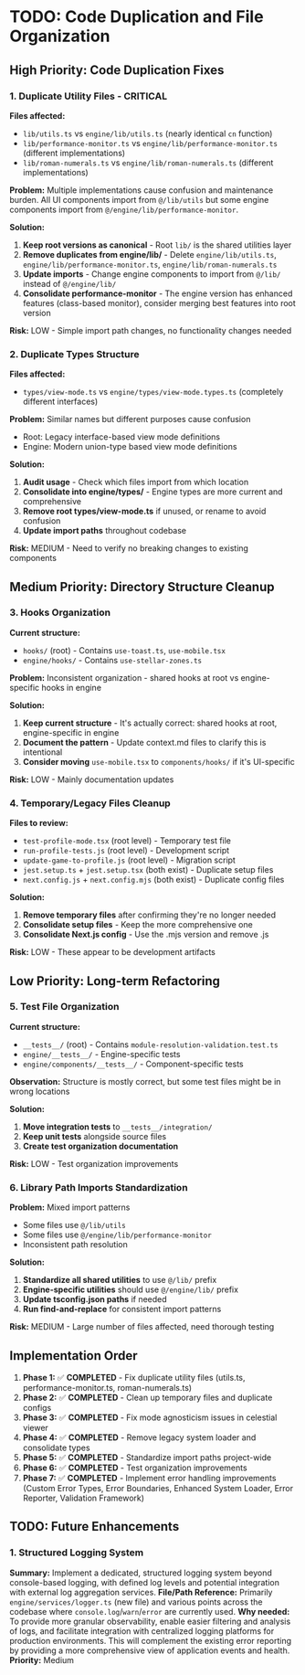 # TODO: Code Duplication and File Organization

## High Priority: Code Duplication Fixes

### 1. Duplicate Utility Files - CRITICAL
**Files affected:**
- `lib/utils.ts` vs `engine/lib/utils.ts` (nearly identical `cn` function)
- `lib/performance-monitor.ts` vs `engine/lib/performance-monitor.ts` (different implementations)
- `lib/roman-numerals.ts` vs `engine/lib/roman-numerals.ts` (different implementations)

**Problem:** Multiple implementations cause confusion and maintenance burden. All UI components import from `@/lib/utils` but some engine components import from `@/engine/lib/performance-monitor`.

**Solution:**
1. **Keep root versions as canonical** - Root `lib/` is the shared utilities layer
2. **Remove duplicates from engine/lib/** - Delete `engine/lib/utils.ts`, `engine/lib/performance-monitor.ts`, `engine/lib/roman-numerals.ts`
3. **Update imports** - Change engine components to import from `@/lib/` instead of `@/engine/lib/`
4. **Consolidate performance-monitor** - The engine version has enhanced features (class-based monitor), consider merging best features into root version

**Risk:** LOW - Simple import path changes, no functionality changes needed

### 2. Duplicate Types Structure
**Files affected:**
- `types/view-mode.ts` vs `engine/types/view-mode.types.ts` (completely different interfaces)

**Problem:** Similar names but different purposes cause confusion
- Root: Legacy interface-based view mode definitions
- Engine: Modern union-type based view mode definitions

**Solution:**
1. **Audit usage** - Check which files import from which location
2. **Consolidate into engine/types/** - Engine types are more current and comprehensive
3. **Remove root types/view-mode.ts** if unused, or rename to avoid confusion
4. **Update import paths** throughout codebase

**Risk:** MEDIUM - Need to verify no breaking changes to existing components

## Medium Priority: Directory Structure Cleanup

### 3. Hooks Organization
**Current structure:**
- `hooks/` (root) - Contains `use-toast.ts`, `use-mobile.tsx`
- `engine/hooks/` - Contains `use-stellar-zones.ts`

**Problem:** Inconsistent organization - shared hooks at root vs engine-specific hooks in engine

**Solution:**
1. **Keep current structure** - It's actually correct: shared hooks at root, engine-specific in engine
2. **Document the pattern** - Update context.md files to clarify this is intentional
3. **Consider moving** `use-mobile.tsx` to `components/hooks/` if it's UI-specific

**Risk:** LOW - Mainly documentation updates

### 4. Temporary/Legacy Files Cleanup
**Files to review:**
- `test-profile-mode.tsx` (root level) - Temporary test file
- `run-profile-tests.js` (root level) - Development script
- `update-game-to-profile.js` (root level) - Migration script
- `jest.setup.ts` + `jest.setup.tsx` (both exist) - Duplicate setup files
- `next.config.js` + `next.config.mjs` (both exist) - Duplicate config files

**Solution:**
1. **Remove temporary files** after confirming they're no longer needed
2. **Consolidate setup files** - Keep the more comprehensive one
3. **Consolidate Next.js config** - Use the .mjs version and remove .js

**Risk:** LOW - These appear to be development artifacts

## Low Priority: Long-term Refactoring

### 5. Test File Organization
**Current structure:**
- `__tests__/` (root) - Contains `module-resolution-validation.test.ts`
- `engine/__tests__/` - Engine-specific tests
- `engine/components/__tests__/` - Component-specific tests

**Observation:** Structure is mostly correct, but some test files might be in wrong locations

**Solution:**
1. **Move integration tests** to `__tests__/integration/`
2. **Keep unit tests** alongside source files
3. **Create test organization documentation**

**Risk:** LOW - Test organization improvements

### 6. Library Path Imports Standardization
**Problem:** Mixed import patterns
- Some files use `@/lib/utils`
- Some files use `@/engine/lib/performance-monitor`
- Inconsistent path resolution

**Solution:**
1. **Standardize all shared utilities** to use `@/lib/` prefix
2. **Engine-specific utilities** should use `@/engine/lib/` prefix
3. **Update tsconfig.json paths** if needed
4. **Run find-and-replace** for consistent import patterns

**Risk:** MEDIUM - Large number of files affected, need thorough testing

## Implementation Order

1. **Phase 1:** ✅ **COMPLETED** - Fix duplicate utility files (utils.ts, performance-monitor.ts, roman-numerals.ts)
2. **Phase 2:** ✅ **COMPLETED** - Clean up temporary files and duplicate configs
3. **Phase 3:** ✅ **COMPLETED** - Fix mode agnosticism issues in celestial viewer
4. **Phase 4:** ✅ **COMPLETED** - Remove legacy system loader and consolidate types
5. **Phase 5:** ✅ **COMPLETED** - Standardize import paths project-wide
6. **Phase 6:** ✅ **COMPLETED** - Test organization improvements
7. **Phase 7:** ✅ **COMPLETED** - Implement error handling improvements (Custom Error Types, Error Boundaries, Enhanced System Loader, Error Reporter, Validation Framework)

## TODO: Future Enhancements

### 1. Structured Logging System
**Summary:** Implement a dedicated, structured logging system beyond console-based logging, with defined log levels and potential integration with external log aggregation services.
**File/Path Reference:** Primarily `engine/services/logger.ts` (new file) and various points across the codebase where `console.log`/`warn`/`error` are currently used.
**Why needed:** To provide more granular observability, enable easier filtering and analysis of logs, and facilitate integration with centralized logging platforms for production environments. This will complement the existing error reporting by providing a more comprehensive view of application events and health.
**Priority:** Medium